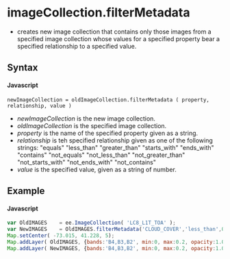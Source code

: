 # imageCollection.filterMetadata      
- creates new image collection that contains only those images from a specified image collection whose values for a specified property bear a specified relationship to a specified value.


## Syntax

#### Javascript
```
newImageCollection = oldImageCollection.filterMetadata ( property, relationship, value )

```

- *newImageCollection* is the new image collection.
- *oldImageCollection* is the specified image collection.
- *property* is the name of the specified property given as a string.
- *relationship* is teh specified relationship given as one of the following strings: "equals" 	"less_than"	"greater_than" "starts_with"	"ends_with"		"contains" "not_equals" 	"not_less_than" 	"not_greater_than" 	"not_starts_with"		"not_ends_with" 	"not_contains"
- *value* is the specified value, given as a string of number. 


## Example

#### Javascript
```javascript
var OldIMAGES    = ee.ImageCollection( 'LC8_L1T_TOA' );    
var NewIMAGES    = OldIMAGES.filterMetadata('CLOUD_COVER','less_than',0.1);
Map.setCenter( -73.015, 41.228, 5);                                                         
Map.addLayer( OldIMAGES, {bands:'B4,B3,B2', min:0, max:0.2, opacity:1.0}, 'Original Images' );
Map.addLayer( NewIMAGES, {bands:'B4,B3,B2', min:0, max:0.2, opacity:1.0}, 'Filtered Images' );
```

